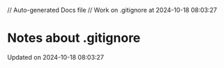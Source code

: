 // Auto-generated Docs file
// Work on .gitignore at 2024-10-18 08:03:27
# Notes about .gitignore
Updated on 2024-10-18 08:03:27
